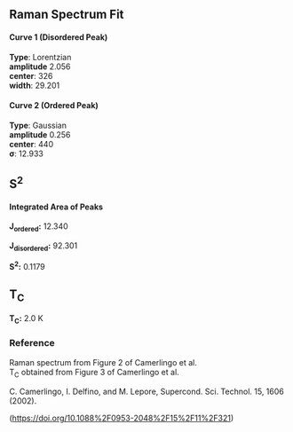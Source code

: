 ## Raman Spectrum Fit

#### Curve 1 (Disordered Peak)
**Type**: Lorentzian\
**amplitude** 2.056\
**center**: 326 \
**width**: 29.201

#### Curve 2 (Ordered Peak)
**Type**: Gaussian\
**amplitude** 0.256\
**center**: 440\
**σ**: 12.933



## S<sup>2</sup>

#### Integrated Area of Peaks
**J<sub>ordered</sub>:** 12.340

**J<sub>disordered</sub>:** 92.301

**S<sup>2</sup>:** 0.1179

## T<sub>C</sub>
**T<sub>C</sub>:**  2.0 K


### Reference
Raman spectrum from Figure 2 of Camerlingo et al.\
T<sub>C</sub> obtained from Figure 3 of Camerlingo et al.


C. Camerlingo, I. Delfino, and M. Lepore, Supercond. Sci. Technol. 15, 1606 (2002).

(https://doi.org/10.1088%2F0953-2048%2F15%2F11%2F321)
